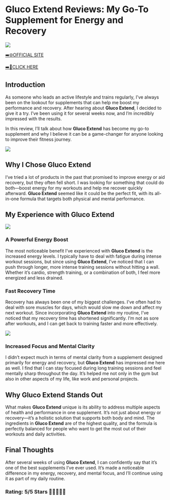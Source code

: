# **Gluco Extend Reviews**: My Go-To Supplement for Energy and Recovery

[![](https://static.vecteezy.com/system/resources/thumbnails/019/896/014/small/buy-now-gradient-button-with-cart-symbol-buy-now-illustration-png.png)](https://edetoop.top/lander/sugarpreland-1/glucoext.html) 

[➡️🌐OFFICIAL SITE](https://edetoop.top/lander/sugarpreland-1/glucoext.html) 

[➡️🔗CLICK HERE](https://edetoop.top/lander/sugarpreland-1/glucoext.html) 


## Introduction

As someone who leads an active lifestyle and trains regularly, I’ve always been on the lookout for supplements that can help me boost my performance and recovery. After hearing about **Gluco Extend**, I decided to give it a try. I’ve been using it for several weeks now, and I’m incredibly impressed with the results.

In this review, I’ll talk about how **Gluco Extend** has become my go-to supplement and why I believe it can be a game-changer for anyone looking to improve their fitness journey.

[![](https://wallpapers.com/images/hd/red-order-now-button-udg4jcj4arvn8b0n-2.png)](https://edetoop.top/lander/sugarpreland-1/glucoext.html)  

## Why I Chose **Gluco Extend**

I’ve tried a lot of products in the past that promised to improve energy or aid recovery, but they often fell short. I was looking for something that could do both—boost energy for my workouts and help me recover quickly afterward. **Gluco Extend** seemed like it could be the perfect fit, with its all-in-one formula that targets both physical and mental performance.

## My Experience with **Gluco Extend**

[![](https://static.vecteezy.com/system/resources/thumbnails/019/896/014/small/buy-now-gradient-button-with-cart-symbol-buy-now-illustration-png.png)](https://edetoop.top/lander/sugarpreland-1/glucoext.html)

### A Powerful Energy Boost

The most noticeable benefit I’ve experienced with **Gluco Extend** is the increased energy levels. I typically have to deal with fatigue during intense workout sessions, but since using **Gluco Extend**, I’ve noticed that I can push through longer, more intense training sessions without hitting a wall. Whether it’s cardio, strength training, or a combination of both, I feel more energized and less drained.

### Fast Recovery Time

Recovery has always been one of my biggest challenges. I’ve often had to deal with sore muscles for days, which would slow me down and affect my next workout. Since incorporating **Gluco Extend** into my routine, I’ve noticed that my recovery time has shortened significantly. I’m not as sore after workouts, and I can get back to training faster and more effectively.

[![](https://wallpapers.com/images/hd/red-order-now-button-udg4jcj4arvn8b0n-2.png)](https://edetoop.top/lander/sugarpreland-1/glucoext.html)  

### Increased Focus and Mental Clarity

I didn’t expect much in terms of mental clarity from a supplement designed primarily for energy and recovery, but **Gluco Extend** has impressed me here as well. I find that I can stay focused during long training sessions and feel mentally sharp throughout the day. It’s helped me not only in the gym but also in other aspects of my life, like work and personal projects.

## Why **Gluco Extend** Stands Out

What makes **Gluco Extend** unique is its ability to address multiple aspects of health and performance in one supplement. It’s not just about energy or recovery—it’s a holistic solution that supports both body and mind. The ingredients in **Gluco Extend** are of the highest quality, and the formula is perfectly balanced for people who want to get the most out of their workouts and daily activities.

## Final Thoughts

After several weeks of using **Gluco Extend**, I can confidently say that it’s one of the best supplements I’ve ever used. It’s made a noticeable difference in my energy, recovery, and mental focus, and I’ll continue using it as part of my daily routine.

### Rating: 5/5 Stars 🌟🌟🌟🌟🌟
